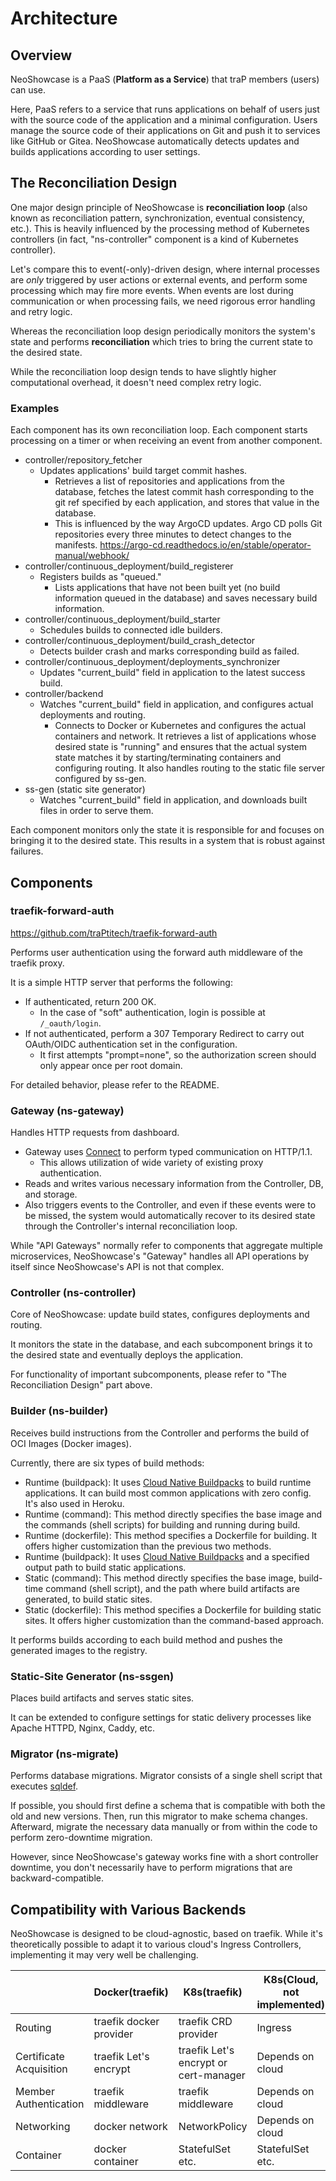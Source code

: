 # Architecture

## Overview

NeoShowcase is a PaaS (**Platform as a Service**) that traP members (users) can use.

Here, PaaS refers to a service that runs applications on behalf of users just with the source code of the application and a minimal configuration.
Users manage the source code of their applications on Git and push it to services like GitHub or Gitea.
NeoShowcase automatically detects updates and builds applications according to user settings.

## The Reconciliation Design

One major design principle of NeoShowcase is **reconciliation loop** (also known as reconciliation pattern, synchronization, eventual consistency, etc.).
This is heavily influenced by the processing method of Kubernetes controllers (in fact, "ns-controller" component is a kind of Kubernetes controller).

Let's compare this to event(-only)-driven design, where internal processes are *only* triggered by user actions or external events, and perform some processing which may fire more events.
When events are lost during communication or when processing fails, we need rigorous error handling and retry logic.

Whereas the reconciliation loop design periodically monitors the system's state and performs **reconciliation** which tries to bring the current state to the desired state.

While the reconciliation loop design tends to have slightly higher computational overhead, it doesn't need complex retry logic.

### Examples

Each component has its own reconciliation loop.
Each component starts processing on a timer or when receiving an event from another component.

- controller/repository_fetcher
  - Updates applications' build target commit hashes.
    - Retrieves a list of repositories and applications from the database, fetches the latest commit hash corresponding to the git ref specified by each application, and stores that value in the database.
    - This is influenced by the way ArgoCD updates. Argo CD polls Git repositories every three minutes to detect changes to the manifests. https://argo-cd.readthedocs.io/en/stable/operator-manual/webhook/
- controller/continuous_deployment/build_registerer
  - Registers builds as "queued."
    - Lists applications that have not been built yet (no build information queued in the database) and saves necessary build information.
- controller/continuous_deployment/build_starter
  - Schedules builds to connected idle builders.
- controller/continuous_deployment/build_crash_detector
  - Detects builder crash and marks corresponding build as failed.
- controller/continuous_deployment/deployments_synchronizer
  - Updates "current_build" field in application to the latest success build.
- controller/backend
  - Watches "current_build" field in application, and configures actual deployments and routing.
    - Connects to Docker or Kubernetes and configures the actual containers and network. It retrieves a list of applications whose desired state is "running" and ensures that the actual system state matches it by starting/terminating containers and configuring routing. It also handles routing to the static file server configured by ss-gen.
- ss-gen (static site generator)
  - Watches "current_build" field in application, and downloads built files in order to serve them.

Each component monitors only the state it is responsible for and focuses on bringing it to the desired state.
This results in a system that is robust against failures.

## Components

### traefik-forward-auth

https://github.com/traPtitech/traefik-forward-auth

Performs user authentication using the forward auth middleware of the traefik proxy.

It is a simple HTTP server that performs the following:

- If authenticated, return 200 OK.
   - In the case of "soft" authentication, login is possible at `/_oauth/login`.
- If not authenticated, perform a 307 Temporary Redirect to carry out OAuth/OIDC authentication set in the configuration.
   - It first attempts "prompt=none", so the authorization screen should only appear once per root domain.

For detailed behavior, please refer to the README.

### Gateway (ns-gateway)

Handles HTTP requests from dashboard.

- Gateway uses [Connect](https://connect.build/) to perform typed communication on HTTP/1.1.
  - This allows utilization of wide variety of existing proxy authentication.
- Reads and writes various necessary information from the Controller, DB, and storage.
- Also triggers events to the Controller, and even if these events were to be missed, the system would automatically recover to its desired state through the Controller's internal reconciliation loop.

While "API Gateways" normally refer to components that aggregate multiple microservices, NeoShowcase's "Gateway" handles all API operations by itself since NeoShowcase's API is not that complex.

### Controller (ns-controller)

Core of NeoShowcase: update build states, configures deployments and routing.

It monitors the state in the database, and each subcomponent brings it to the desired state and eventually deploys the application.

For functionality of important subcomponents, please refer to "The Reconciliation Design" part above.

### Builder (ns-builder)

Receives build instructions from the Controller and performs the build of OCI Images (Docker images).

Currently, there are six types of build methods:

- Runtime (buildpack): It uses [Cloud Native Buildpacks](https://buildpacks.io/) to build runtime applications. It can build most common applications with zero config. It's also used in Heroku.
- Runtime (command): This method directly specifies the base image and the commands (shell scripts) for building and running during build.
- Runtime (dockerfile): This method specifies a Dockerfile for building. It offers higher customization than the previous two methods.
- Runtime (buildpack): It uses [Cloud Native Buildpacks](https://buildpacks.io/) and a specified output path to build static applications.
- Static (command): This method directly specifies the base image, build-time command (shell script), and the path where build artifacts are generated, to build static sites.
- Static (dockerfile): This method specifies a Dockerfile for building static sites. It offers higher customization than the command-based approach.

It performs builds according to each build method and pushes the generated images to the registry.

### Static-Site Generator (ns-ssgen)

Places build artifacts and serves static sites.

It can be extended to configure settings for static delivery processes like Apache HTTPD, Nginx, Caddy, etc.

### Migrator (ns-migrate)

Performs database migrations.
Migrator consists of a single shell script that executes [sqldef](https://github.com/sqldef/sqldef).

If possible, you should first define a schema that is compatible with both the old and new versions.
Then, run this migrator to make schema changes.
Afterward, migrate the necessary data manually or from within the code to perform zero-downtime migration.

However, since NeoShowcase's gateway works fine with a short controller downtime, you don't necessarily have to perform migrations that are backward-compatible.

## Compatibility with Various Backends

NeoShowcase is designed to be cloud-agnostic, based on traefik.
While it's theoretically possible to adapt it to various cloud's Ingress Controllers, implementing it may very well be challenging.

|           | Docker(traefik)         | K8s(traefik)                          | K8s(Cloud, not implemented)     |
|-----------|-------------------------|---------------------------------------|----------------|
| Routing   | traefik docker provider | traefik CRD provider                  | Ingress |
| Certificate Acquisition     | traefik Let's encrypt   | traefik Let's encrypt or cert-manager | Depends on cloud |
| Member Authentication      | traefik middleware      | traefik middleware                    | Depends on cloud        |
| Networking | docker network          | NetworkPolicy                         | Depends on cloud        |
| Container      | docker container        | StatefulSet etc.                        | StatefulSet etc. |
